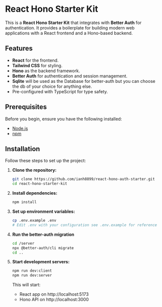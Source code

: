 # React Hono Starter Kit

This is a **React Hono Starter Kit** that integrates with **Better Auth** for authentication. It provides a boilerplate for building modern web applications with a React frontend and a Hono-based backend.

## Features

- **React** for the frontend.
- **Tailwind CSS** for styling.
- **Hono** as the backend framework.
- **Better Auth** for authentication and session management.
- **Sqlite** will be used as the Database for better-auth but you can choose the db of your choice for anything else.
- Pre-configured with TypeScript for type safety.

## Prerequisites

Before you begin, ensure you have the following installed:

- [Node.js](https://nodejs.org/)
- [npm](https://www.npmjs.com/)

## Installation

Follow these steps to set up the project:

1. **Clone the repository:**

   ```bash
   git clone https://github.com/ianh8899/react-hono-auth-starter.git
   cd react-hono-starter-kit
   ```

2. **Install dependencies:**

   ```bash
   npm install
   ```

3. **Set up environment variables:**

   ```bash
   cp .env.example .env
   # Edit .env with your configuration see .env.example for reference
   ```

4. **Run the better-auth migration**

   ```bash
   cd /server
   npx @better-auth/cli migrate
   cd ..
   ```

5. **Start development servers:**

   ```bash
   npm run dev:client
   npm run dev:server
   ```

   This will start:

   - React app on http://localhost:5173
   - Hono API on http://localhost:3000
